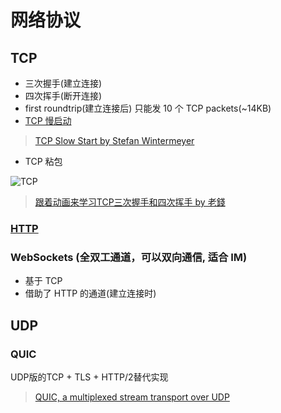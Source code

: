 # 网络协议

## TCP

* 三次握手(建立连接)
* 四次挥手(断开连接)
* first roundtrip(建立连接后) 只能发 10 个 TCP packets(~14KB)
* [TCP 慢启动](http://blog.csdn.net/itmacar/article/details/12278769)
> [TCP Slow Start by Stefan Wintermeyer](https://calendar.perfplanet.com/2018/tcp-slow-start/)
* TCP 粘包

![TCP](https://camo.githubusercontent.com/36cf7d4e1598683fe72a5e1c3e837b16840f4085/687474703a2f2f6f6f327239726e7a702e626b742e636c6f7564646e2e636f6d2f6a656c6c797468696e6b544350342e6a7067)

> [跟着动画来学习TCP三次握手和四次挥手 by 老錢](https://juejin.im/post/5b29d2c4e51d4558b80b1d8c)

### [HTTP](2018-05-18-http.md)

### WebSockets (全双工通道，可以双向通信, 适合 IM)

* 基于 TCP
* 借助了 HTTP 的通道(建立连接时)

## UDP

### QUIC

UDP版的TCP + TLS + HTTP/2替代实现

> [QUIC, a multiplexed stream transport over UDP](https://www.chromium.org/quic)